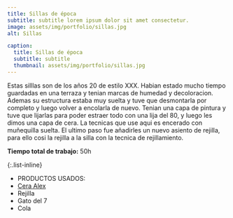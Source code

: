 ```yaml
---
title: Sillas de época
subtitle: subtitle lorem ipsum dolor sit amet consectetur.
image: assets/img/portfolio/sillas.jpg
alt: Sillas

caption:
  title: Sillas de época
  subtitle: subtitle 
  thumbnail: assets/img/portfolio/sillas.jpg
---
```

Estas silllas son de los años 20 de estilo XXX. Habian estado mucho tiempo guardadas en una terraza y tenian marcas de humedad y decoloracion. Ademas su estructura estaba muy suelta y tuve que desmontarla por completo y luego volver a encolarla de nuevo. Tenian una capa de pintura y tuve que lijarlas para poder estraer todo con una lija del 80, y luego les dimos una capa de cera. La tecnicas que use aqui es encerado con muñequilla suelta. El ultimo paso fue añadirles un nuevo asiento de rejilla, para ello cosi la rejilla a la silla con la tecnica de rejillamiento. 

**Tiempo total de trabajo:** 50h

{:.list-inline}
- PRODUCTOS USADOS:
- [Cera Alex](https://alexcuidalossuelos.es/como-restaurar-tus-muebles-con-cera-alex)
- Rejilla 
- Gato del 7
- Cola 

